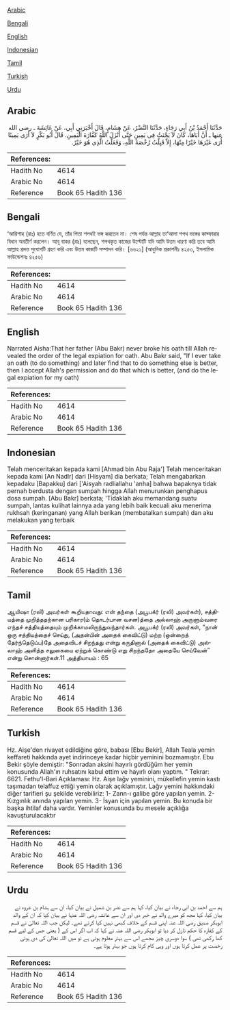 [Arabic](#arabic)

[Bengali](#bengali)

[English](#english)

[Indonesian](#indonesian)

[Tamil](#tamil)

[Turkish](#turkish)

[Urdu](#urdu)

## Arabic


<div dir="rtl" lang="ar" style={{fontSize:'larger',backgroundColor:'#f8f9fa',padding:20}}>
حَدَّثَنَا أَحْمَدُ بْنُ أَبِي رَجَاءٍ، حَدَّثَنَا النَّضْرُ، عَنْ هِشَامٍ، قَالَ أَخْبَرَنِي أَبِي، عَنْ عَائِشَةَ ـ رضى الله عنها ـ أَنَّ أَبَاهَا، كَانَ لاَ يَحْنَثُ فِي يَمِينٍ حَتَّى أَنْزَلَ اللَّهُ كَفَّارَةَ الْيَمِينِ‏.‏ قَالَ أَبُو بَكْرٍ لاَ أَرَى يَمِينًا أُرَى غَيْرَهَا خَيْرًا مِنْهَا، إِلاَّ قَبِلْتُ رُخْصَةَ اللَّهِ، وَفَعَلْتُ الَّذِي هُوَ خَيْرٌ‏.‏
</div>
<div style={{backgroundColor:'#f8f9fa',padding:20, marginBottom: 10}}><table> <thead> <tr> <th>References:</th> <th></th> </tr> </thead> <tbody><tr><td>Hadith No</td><td>4614</td></tr><tr><td>Arabic No</td><td>4614</td></tr><tr><td>Reference</td><td>Book 65 Hadith 136</td></tr></tbody></table></div>

## Bengali


<div dir="ltr" lang="bn" style={{fontSize:'larger',backgroundColor:'#f8f9fa',padding:20}}>
‘আয়িশাহ (রাঃ) হতে বর্ণিত যে, তাঁর পিতা শপথই ভঙ্গ করতেন না। শেষ পর্যন্ত আল্লাহ তা‘আলা শপথ ভঙ্গের কাফ্ফারার বিধান অবতীর্ণ করলেন। আবূ বাকর (রাঃ) বলেছেন, শপথকৃত কাজের উল্টোটি যদি আমি উত্তম ধারণা করি তবে আমি আল্লাহ প্রদত্ত সুযোগটি গ্রহণ করি এবং উত্তম কাজটি সম্পাদন করি। [৬৬২১] (আধুনিক প্রকাশনীঃ ৪২৫৩, ইসলামিক ফাউন্ডেশনঃ ৪২৫৬)
</div>
<div style={{backgroundColor:'#f8f9fa',padding:20, marginBottom: 10}}><table> <thead> <tr> <th>References:</th> <th></th> </tr> </thead> <tbody><tr><td>Hadith No</td><td>4614</td></tr><tr><td>Arabic No</td><td>4614</td></tr><tr><td>Reference</td><td>Book 65 Hadith 136</td></tr></tbody></table></div>

## English


<div dir="ltr" lang="en" style={{fontSize:'larger',backgroundColor:'#f8f9fa',padding:20}}>
Narrated Aisha:That her father (Abu Bakr) never broke his oath till Allah revealed the order of the legal expiation for oath. Abu Bakr said, "If I ever take an oath (to do something) and later find that to do something else is better, then I accept Allah's permission and do that which is better, (and do the legal expiation for my oath)
</div>
<div style={{backgroundColor:'#f8f9fa',padding:20, marginBottom: 10}}><table> <thead> <tr> <th>References:</th> <th></th> </tr> </thead> <tbody><tr><td>Hadith No</td><td>4614</td></tr><tr><td>Arabic No</td><td>4614</td></tr><tr><td>Reference</td><td>Book 65 Hadith 136</td></tr></tbody></table></div>

## Indonesian


<div dir="ltr" lang="id" style={{fontSize:'larger',backgroundColor:'#f8f9fa',padding:20}}>
Telah menceritakan kepada kami [Ahmad bin Abu Raja'] Telah menceritakan kepada kami [An Nadlr] dari [Hisyam] dia berkata; Telah mengabarkan kepadaku [Bapakku] dari ['Aisyah radliallahu 'anha] bahwa bapaknya tidak pernah berdusta dengan sumpah hingga Allah menurunkan penghapus dosa sumpah. [Abu Bakr] berkata; 'Tidaklah aku memandang suatu sumpah, lantas kulihat lainnya ada yang lebih baik kecuali aku menerima rukhsah (keringanan) yang Allah berikan (membatalkan sumpah) dan aku melakukan yang terbaik
</div>
<div style={{backgroundColor:'#f8f9fa',padding:20, marginBottom: 10}}><table> <thead> <tr> <th>References:</th> <th></th> </tr> </thead> <tbody><tr><td>Hadith No</td><td>4614</td></tr><tr><td>Arabic No</td><td>4614</td></tr><tr><td>Reference</td><td>Book 65 Hadith 136</td></tr></tbody></table></div>

## Tamil


<div dir="ltr" lang="ta" style={{fontSize:'larger',backgroundColor:'#f8f9fa',padding:20}}>
ஆயிஷா (ரலி) அவர்கள் கூறியதாவது: என் தந்தை (அபூபக்ர் (ரலி) அவர்கள்), சத்தியத்தை முறித்ததற்கான பரிகார(ம் தொடர்பான வசன)த்தை அல்லாஹ் அருளும்வரை எந்தச் சத்தியத்தையும் முறிக்காமலிருந்துவந்தார்கள். அபூபக்ர் (ரலி) அவர்கள், “நான் ஒரு சத்தியத்தைச் செய்து, (அதன்பின் அதைக் கைவிட்டு) மற்ற (ஒன்றைத் தேர்ந்தெடுப்ப)தே அதைவிடச் சிறந்தது என்று கருதினால் (அதைக் கைவிட்டு) அல்லாஹ் அளித்த சலுகையை ஏற்றுக் கொண்டு எது சிறந்ததோ அதையே செய்வேன்” என்று சொன்னார்கள்.11 அத்தியாயம் : 65
</div>
<div style={{backgroundColor:'#f8f9fa',padding:20, marginBottom: 10}}><table> <thead> <tr> <th>References:</th> <th></th> </tr> </thead> <tbody><tr><td>Hadith No</td><td>4614</td></tr><tr><td>Arabic No</td><td>4614</td></tr><tr><td>Reference</td><td>Book 65 Hadith 136</td></tr></tbody></table></div>

## Turkish


<div dir="ltr" lang="tr" style={{fontSize:'larger',backgroundColor:'#f8f9fa',padding:20}}>
Hz. Aişe'den rivayet edildiğine göre, babası [Ebu Bekir], Allah Teala yemin keffareti hakkında ayet indirinceye kadar hiçbir yeminini bozmamıştır. Ebu Bekir şöyle demiştir: "Sonradan aksini hayırlı gördüğüm her yemin konusunda Allah'ın ruhsatını kabul ettim ve hayırlı olanı yaptım. " Tekrar: 6621. Fethu'l-Bari Açıklaması: Hz. Aişe lağv yeminini, mükellefin yemin kastı taşımadan telaffuz ettiği yemin olarak açıklamıştır. Lağv yemini hakkındaki diğer tarifieri şu şekilde verebiliriz: 1- Zann-ı galibe göre yapılan yemin. 2- Kızgınlık anında yapılan yemin. 3- İsyan için yapılan yemin. Bu konuda bir başka ihtilaf daha vardır. Yeminler konusunda bu mesele açıklığa kavuşturulacaktır
</div>
<div style={{backgroundColor:'#f8f9fa',padding:20, marginBottom: 10}}><table> <thead> <tr> <th>References:</th> <th></th> </tr> </thead> <tbody><tr><td>Hadith No</td><td>4614</td></tr><tr><td>Arabic No</td><td>4614</td></tr><tr><td>Reference</td><td>Book 65 Hadith 136</td></tr></tbody></table></div>

## Urdu


<div dir="rtl" lang="ur" style={{fontSize:'larger',backgroundColor:'#f8f9fa',padding:20}}>
ہم سے احمد بن ابی رجاء نے بیان کیا، کہا ہم سے نضر بن شمیل نے بیان کیا، ان سے ہشام بن عروہ نے بیان کیا، کہا مجھ کو میرے والد نے خبر دی اور ان سے عائشہ رضی اللہ عنہا نے بیان کیا کہ ان کے والد ابوبکر صدیق رضی اللہ عنہ اپنی قسم کے خلاف کبھی نہیں کیا کرتے تھے۔ لیکن جب اللہ تعالیٰ نے قسم کے کفارہ کا حکم نازل کر دیا تو ابوبکر رضی اللہ عنہ نے کہا کہ اب اگر اس کے ( یعنی جس کے لیے قسم کھا رکھی تھی ) سوا دوسری چیز مجھے اس سے بہتر معلوم ہوتی ہے تو میں اللہ تعالیٰ کی دی ہوئی رخصت پر عمل کرتا ہوں اور وہی کام کرتا ہوں جو بہتر ہوتا ہے۔
</div>
<div style={{backgroundColor:'#f8f9fa',padding:20, marginBottom: 10}}><table> <thead> <tr> <th>References:</th> <th></th> </tr> </thead> <tbody><tr><td>Hadith No</td><td>4614</td></tr><tr><td>Arabic No</td><td>4614</td></tr><tr><td>Reference</td><td>Book 65 Hadith 136</td></tr></tbody></table></div>